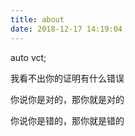 ```yaml
---
title: about
date: 2018-12-17 14:19:04
---
```


auto vct;



我看不出你的证明有什么错误



你说你是对的，那你就是对的

你说你是错的，那你就是错的



